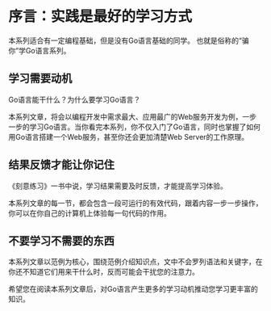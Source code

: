 # 序言：实践是最好的学习方式

本系列适合有一定编程基础，但是没有Go语言基础的同学。
也就是俗称的“骗你”学Go语言系列。

## 学习需要动机

Go语言能干什么？为什么要学习Go语言？

本系列文章，将会以编程开发中需求最大、应用最广的Web服务开发为例，一步一步的学习Go语言。当你看完本系列，你不仅入门了Go语言，同时也掌握了如何用Go语言搭建一个Web服务，甚至你还会更加清楚Web Server的工作原理。

## 结果反馈才能让你记住

《刻意练习》一书中说，学习结果需要及时反馈，才能提高学习体验。

本系列文章的每一节，都会包含一段可运行的有效代码，跟着内容一步一步操作，你可以在你自己的计算机上体验每一句代码的作用。

## 不要学习不需要的东西

本系列文章以范例为核心，围绕范例介绍知识点，文中不会罗列语法和关键字，在你还不知道它们用来干什么时，反而可能会干扰您的注意力。

希望您在阅读本系列文章后，对Go语言产生更多的学习动机推动您学习更丰富的知识。